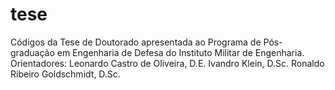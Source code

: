 # tese
Códigos da Tese de Doutorado apresentada ao Programa de Pós-graduação em Engenharia de Defesa do Instituto Militar de Engenharia. Orientadores: Leonardo Castro de Oliveira, D.E. Ivandro Klein, D.Sc. Ronaldo Ribeiro Goldschmidt, D.Sc.
